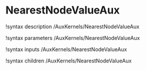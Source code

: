 <!-- MOOSE Documentation Stub: Remove this when content is added. -->

# NearestNodeValueAux
!syntax description /AuxKernels/NearestNodeValueAux

!syntax parameters /AuxKernels/NearestNodeValueAux

!syntax inputs /AuxKernels/NearestNodeValueAux

!syntax children /AuxKernels/NearestNodeValueAux
